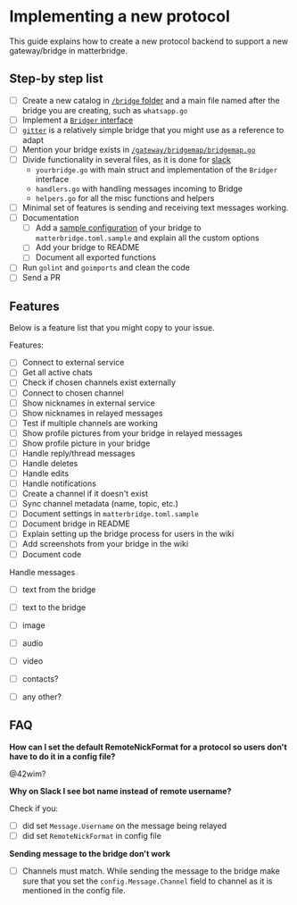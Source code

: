 # Implementing a new protocol

This guide explains how to create a new protocol backend to support a new gateway/bridge in matterbridge.

## Step-by step list

- [ ] Create a new catalog in [`/bridge` folder](https://github.com/42wim/matterbridge/tree/master/bridge) and a main file named after the bridge you are creating, such as `whatsapp.go`
- [ ] Implement a [`Bridger` interface](https://github.com/42wim/matterbridge/blob/2cfd880cdb0df29771bf8f31df8d990ab897889d/bridge/bridge.go#L11-L16)
- [ ] [`gitter`](https://github.com/42wim/matterbridge/blob/master/bridge/gitter/gitter.go) is a relatively simple bridge that you might use as a reference to adapt
- [ ] Mention your bridge exists in [`/gateway/bridgemap/bridgemap.go`](https://github.com/42wim/matterbridge/blob/master/gateway/bridgemap/bridgemap.go)
- [ ] Divide functionality in several files, as it is done for [slack](https://github.com/42wim/matterbridge/tree/master/bridge)
  - `yourbridge.go` with main struct and implementation of the `Bridger` interface
  - `handlers.go` with handling messages incoming to Bridge
  - `helpers.go` for all the misc functions and helpers
- [ ] Minimal set of features is sending and receiving text messages working.
- [ ] Documentation
  - [ ] Add a [sample configuration](https://github.com/42wim/matterbridge/commit/6372d599b1ca2497aa49142d10496f345041b678#diff-0fcc5f77f08a4f4106d2da34c4dcd133) of your bridge to `matterbridge.toml.sample` and explain all the custom options
  - [ ] Add your bridge to README
  - [ ] Document all exported functions
- [ ] Run `golint` and `goimports` and clean the code
- [ ] Send a PR

## Features

Below is a feature list that you might copy to your issue.

Features:
- [ ] Connect to external service
- [ ] Get all active chats
- [ ] Check if chosen channels exist externally
- [ ] Connect to chosen channel
- [ ] Show nicknames in external service
- [ ] Show nicknames in relayed messages
- [ ] Test if multiple channels are working
- [ ] Show profile pictures from your bridge in relayed messages
- [ ] Show profile picture in your bridge
- [ ] Handle reply/thread messages
- [ ] Handle deletes
- [ ] Handle edits
- [ ] Handle notifications 
- [ ] Create a channel if it doesn't exist
- [ ] Sync channel metadata (name, topic, etc.)
- [ ] Document settings in `matterbridge.toml.sample`
- [ ] Document bridge in README
- [ ] Explain setting up the bridge process for users in the wiki
- [ ] Add screenshots from your bridge in the wiki
- [ ] Document code

Handle messages
- [ ] text from the bridge
- [ ] text to the bridge
- [ ] image
- [ ] audio
- [ ] video
- [ ] contacts?
- [ ] any other?


## FAQ

**How can I set the default RemoteNickFormat for a protocol so users don't have to do it in a config file?**

@42wim?

**Why on Slack I see bot name instead of remote username?**

Check if you:
- [ ] did set `Message.Username` on the message being relayed
- [ ] did set `RemoteNickFormat` in config file

**Sending message to the bridge don't work**

- [ ] Channels must match. While sending the message to the bridge make sure that you set the `config.Message.Channel` field to channel as it is mentioned in the config file.
